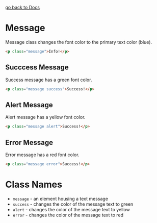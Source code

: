 [go back to Docs](../README.md)

# Message

Message class changes the font color to the primary text color (blue).

```html
<p class="message">Info!</p>
```

## Succcess Message

Success message has a green font color.

```html
<p class="message success">Success!</p>
```

## Alert Message

Alert message has a yellow font color.

```html
<p class="message alert">Success!</p>
```

## Error Message

Error message has a red font color.

```html
<p class="message error">Success!</p>
```

# Class Names

- `message` - an element housing a text message
- `success` - changes the color of the message text to green
- `alert` - changes the color of the message text to yellow
- `error` - changes the color of the message text to red

